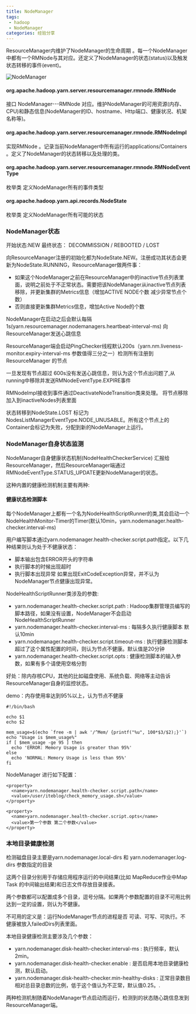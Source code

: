```yaml
---
title: NodeManager
tags:
 - hadoop
 - NodeManager
categories: 经验分享
---
```


ResourceManager内维护了NodeManager的生命周期 。每一个NodeManager中都有一个RMNode与其对应。还定义了NodeManager的状态(status)以及触发状态转移的事件(event)。

![NodeManager](https://www.iteblog.com/pic/hadoop/NodeManager_life_cycle_iteblog.png)

#### org.apache.hadoop.yarn.server.resourcemanager.rmnode.RMNode
接口 NodeManager---RMNode 对应。维护NodeManager的可用资源(内存、CPU)和静态信息(NodeManager的ID、hostname、Http端口、健康状况、机架名称等)。
#### org.apache.hadoop.yarn.server.resourcemanager.rmnode.RMNodeImpl
实现RMNode 。记录当前NodeManager中所有运行的applications/Containers 。定义了NodeManager的状态转移以及处理的类。
#### org.apache.hadoop.yarn.server.resourcemanager.rmnode.RMNodeEventType
枚举类 定义NodeManager所有的事件类型
#### org.apache.hadoop.yarn.api.records.NodeState
枚举类 定义NodeManager所有可能的状态

### NodeManager状态
开始状态:NEW
最终状态： DECOMMISSION / REBOOTED / LOST

向ResourceManager注册的初始化都为NodeState.NEW。注册成功其状态会更新为NodeState.RUNNING，ResourceManager做两件事：
* 如果这个NodeManager之前在ResourceManager中的inactive节点列表里面，说明之前处于不正常状态。需要把该NodeManager从inactive节点列表移除，并更新集群的Metrics信息（增加ACTIVE NODE个数 减少异常节点个数）
* 否则直接更新集群Metrics信息，增加Active Node的个数

NodeManager在启动之后会默认每隔1s(yarn.resourcemanager.nodemanagers.heartbeat-interval-ms) 向ResourceManager发送心跳信息

ResourceManager端会启动PingChecker线程默认200s（yarn.nm.liveness-monitor.expiry-interval-ms 参数值得三分之一）检测所有注册到 ResourceManager 的节点

一旦发现有节点超过 600s没有发送心跳信息，则认为这个节点出问题了,从running中移除并发送RMNodeEventType.EXPIRE事件

RMNodeImpl接收到事件通过DeactivateNodeTransition类来处理。 将节点移除加入到inactiveNodes列表里面

状态转移到NodeState.LOST 标记为NodesListManagerEventType.NODE_UNUSABLE。所有这个节点上的Container会标记为失败，分配到新的NodeManager上运行。

### NodeManager自身状态监测
NodeManager自身健康状态机制(NodeHealthCheckerService) 汇报给ResourceManager，然后ResourceManager端通过RMNodeEventType.STATUS_UPDATE更新NodeManager的状态。

这种内置的健康检测机制主要有两种:
#### 健康状态检测脚本
每个NodeManager上都有一个名为NodeHealthScriptRunner的类,其会启动一个NodeHealthMonitor-Timer的Timer(默认10min，yarn.nodemanager.health-checker.interval-ms)

用户编写脚本通过yarn.nodemanager.health-checker.script.path指定。以下几种结果则认为处于不健康状态：
* 脚本输出包含ERROR开头的字符串
* 执行脚本的时候出现超时
* 执行脚本出现异常
如果出现ExitCodeException异常，并不认为NodeManager节点健康出现异常。

NodeHealthScriptRunner类涉及的参数:
* yarn.nodemanager.health-checker.script.path : Hadoop集群管理员编写的脚本路径，如果没有设置，NodeManager不会启动NodeHealthScriptRunner
* yarn.nodemanager.health-checker.interval-ms : 每隔多久执行健康脚本 默认10min
* yarn.nodemanager.health-checker.script.timeout-ms : 执行健康检测脚本超过了这个属性配置的时间，则认为节点不健康。默认值是20分钟
* yarn.nodemanager.health-checker.script.opts : 健康检测脚本的输入参数，如果有多个请使用空格分割

好处：除内存核CPU，其他的比如磁盘使用、系统负载、网络等主动告诉ResourceManager自身的监控状态。

demo：内存使用率达到95%以上，认为节点不健康
```
#!/bin/bash

echo $1
echo $2

mem_usage=$(echo `free -m | awk '/^Mem/ {printf("%u", 100*$3/$2);}'`)
echo "Usage is $mem_usage%"
if [ $mem_usage -ge 95 ] then
  echo 'ERROR: Memory Usage is greater than 95%'
else
  echo 'NORMAL: Memory Usage is less than 95%'
fi
```
NodeManager 进行如下配置：
```
<property>
  <name>yarn.nodemanager.health-checker.script.path</name>
  <value>/user/iteblog/check_memory_usage.sh</value>
</property>

<property>
  <name>yarn.nodemanager.health-checker.script.opts</name>
  <value>第一个参数 第二个参数</value>
</property>
```


### 本地目录健康检测
检测磁盘目录主要是yarn.nodemanager.local-dirs 和 yarn.nodemanager.log-dirs 参数指定的目录

这两个目录分别用于存储应用程序运行的中间结果(比如 MapReduce作业中Map Task 的中间输出结果)和日志文件存放目录接表。

两个参数都可以配置成多个目录，逗号分隔。如果两个参数配置的目录不可用比例达到一定的设置，则认为不健康。

不可用的定义是：运行NodeManager节点的进程是否 可读、可写、可执行。不健康被放入failedDirs列表里面。

本地目录健康检测主要涉及几个参数：
* yarn.nodemanager.disk-health-checker.interval-ms : 执行频率，默认2min。
* yarn.nodemanager.disk-health-checker.enable : 是否启用本地目录健康检测，默认启动。
* yarn.nodemanager.disk-health-checker.min-healthy-disks : 正常目录数目相对总目录总数的比例，低于这个值认为不正常，默认值0.25。.

两种检测机制随着NodeManager节点启动而运行，检测到的状态随心跳信息发到ResourceManager端。
